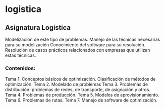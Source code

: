 # logistica

## Asignatura Logistica

Modelización de este tipo de problemas. Manejo de las técnicas necesarias para su modelización Conocimiento del software para su resolución. Resolución de casos prácticos relacionados con empresas que utilizan estas técnicas.

### Contenidos:

Tema 1. Conceptos básicos de optimización. Clasificación de métodos de optimización.
Tema 2. Modelado de problemas
Tema 3. Problemas de distribución: problemas de redes, de transporte, de asignación y otros.
Tema 4. Problemas de producción.
Tema 5. Modelos de aprovisionamiento.
Tema 6. Problemas de rutas.
Tema 7. Manejo de software de optimización.
